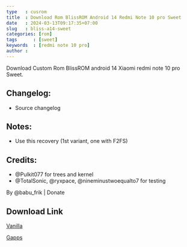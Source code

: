 ```yaml
---
type   : cusrom
title  : Download Rom BlissROM Android 14 Redmi Note 10 pro Sweet
date   : 2024-03-13T09:17:35+07:00
slug   : bliss-a14-sweet
categories: [rom]
tags      : [sweet]
keywords  : [redmi note 10 pro]
author : 
---
```


Download Custom Rom BlissROM android 14 Xiaomi redmi note 10 pro Sweet.


## Changelog:
- Source changelog

## Notes:
- Use this recovery (1st variant, one with F2FS) 

## Credits:
- @Pulkit077 for trees and kernel
- @TotalSonic, @ryxpace, @nineminustwoequalto7 for testing

By @babu_frik | Donate

## Download Link
[Vanilla](https://downloads.blissroms.org/download/sweet/723/)

[Gapps](https://downloads.blissroms.org/download/sweet/724/)

